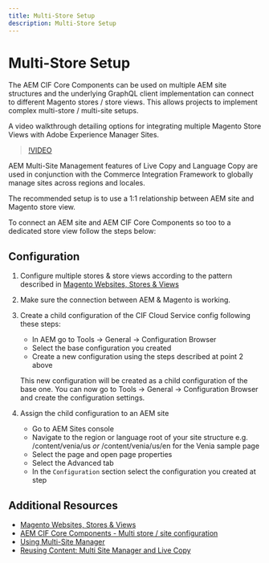 ```yaml
---
title: Multi-Store Setup
description: Multi-Store Setup
---
```


# Multi-Store Setup

The AEM CIF Core Components can be used on multiple AEM site structures and the underlying GraphQL client implementation can connect to different Magento stores / store views. This allows projects to implement complex multi-store / multi-site setups.

A video walkthrough detailing options for integrating multiple Magento Store Views with Adobe Experience Manager Sites. 

>[!VIDEO](https://video.tv.adobe.com/v/28952/?quality=12)

AEM Multi-Site Management features of Live Copy and Language Copy are used in conjunction with the Commerce Integration Framework to globally manage sites across regions and locales.

The recommended setup is to use a 1:1 relationship between AEM site and Magento store view.

To connect an AEM site and AEM CIF Core Components so too to a dedicated store view follow the steps below:

## Configuration

1. Configure multiple stores & store views according to the pattern described in [Magento Websites, Stores & Views](https://docs.magento.com/m2/ce/user_guide/stores/websites-stores-views.html)

2. Make sure the connection between AEM & Magento is working.

3. Create a child configuration of the CIF Cloud Service config following these steps:

    - In AEM go to Tools -> General -> Configuration Browser
    - Select the base configuration you created
    - Create a new configuration using the steps described at point 2 above

    This new configuration will be created as a child configuration of the base one. You can now go to Tools -> General -> Configuration Browser and create the configuration settings.

4. Assign the child configuration to an AEM site

    - Go to AEM Sites console
    - Navigate to the region or language root of your site structure e.g. /content/venia/us _or_ /content/venia/us/en for the Venia sample page
    - Select the page and open page properties
    - Select the Advanced tab
    - In the `Configuration` section select the configuration you created at step

## Additional Resources

- [Magento Websites, Stores & Views](https://docs.magento.com/m2/ce/user_guide/stores/websites-stores-views.html)
- [AEM CIF Core Components - Multi store / site configuration](https://github.com/adobe/aem-core-cif-components/wiki/configuration#multi-store--site-configuration)
- [Using Multi-Site Manager](https://docs.adobe.com/content/help/en/experience-manager-learn/sites/translation/multi-site-manager-feature-video-use.html)
- [Reusing Content: Multi Site Manager and Live Copy](https://helpx.adobe.com/experience-manager/6-5/sites/administering/using/msm.html)
